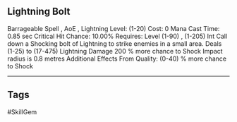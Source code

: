## Lightning Bolt
Barrageable
Spell , AoE , Lightning
Level: (1-20)
Cost: 0 Mana
Cast Time: 0.85 sec
Critical Hit Chance: 10.00%
Requires: Level (1-90) , (1-205) Int
Call down a Shocking bolt of Lightning to strike enemies in a small area.
Deals (1-25) to (17-475) Lightning Damage
200 % more chance to Shock
Impact radius is 0.8 metres
Additional Effects From Quality:
(0-40) % more chance to Shock

---
## Tags
#SkillGem
